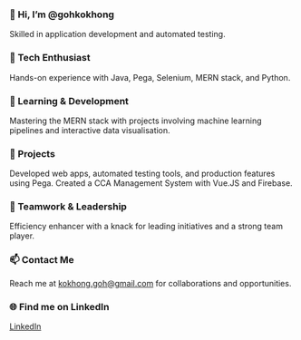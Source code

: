 ### 👋 Hi, I’m @gohkokhong
Skilled in application development and automated testing.

### 👀 Tech Enthusiast
Hands-on experience with Java, Pega, Selenium, MERN stack, and Python.

### 🌱 Learning & Development
Mastering the MERN stack with projects involving machine learning pipelines and interactive data visualisation.

### 🔭 Projects
Developed web apps, automated testing tools, and production features using Pega. Created a CCA Management System with Vue.JS and Firebase.

### 🤝 Teamwork & Leadership
Efficiency enhancer with a knack for leading initiatives and a strong team player.

### 📫 Contact Me
Reach me at kokhong.goh@gmail.com for collaborations and opportunities.

### 🌐 Find me on LinkedIn
[LinkedIn](https://www.linkedin.com/in/gohkh/)
